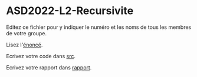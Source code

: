 # ASD2022-L2-Recursivite

Editez ce fichier pour y indiquer le numéro et les noms de tous les membres de votre groupe.

Lisez l'[énoncé](enonce).

Ecrivez votre code dans [src](src).

Ecrivez votre rapport dans [rapport](rapport).